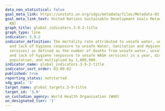 ```yaml
---
data_non_statistical: false
goal_meta_link: https://unstats.un.org/sdgs/metadata/files/Metadata-03-09-02.pdf
goal_meta_link_text: United Nations Sustainable Development Goals Metadata (PDF 214
  KB)
graph_title: global_indicators.3-9-2-title
graph_type: line
indicator: 3.9.2
indicator_definition: The mortality rate attributed to unsafe water, unsafe sanitation
  and lack of hygiene (exposure to unsafe Water, Sanitation and Hygiene for All (WASH)
  services) as defined as the number of deaths from unsafe water, unsafe sanitation
  and lack of hygiene (exposure to unsafe WASH services) in a year, divided by the
  population, and multiplied by 1,000,000.
indicator_name: global_indicators.3-9-2-title
indicator_sort_order: 03-09-02
published: true
reporting_status: notstarted
sdg_goal: '3'
target_name: global_targets.3-9-title
target_id: '3.9'
un_custodian_agency: World Health Organisation (WHO)
un_designated_tier: '1'
---
```

